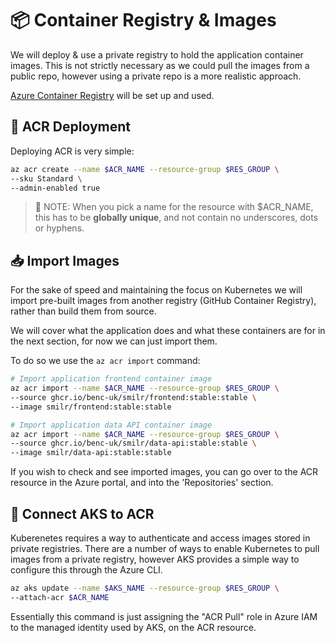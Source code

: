 # 📦 Container Registry & Images

We will deploy & use a private registry to hold the application container images. This is not strictly necessary as we could pull the images from a public repo, however using a private repo is a more realistic approach.

[Azure Container Registry](https://docs.microsoft.com/en-us/azure/container-registry/) will be set up and used.

## 🚀 ACR Deployment

Deploying ACR is very simple:

```bash
az acr create --name $ACR_NAME --resource-group $RES_GROUP \
--sku Standard \
--admin-enabled true
```

> 📝 NOTE: When you pick a name for the resource with $ACR_NAME, this has to be **globally unique**, and not contain no underscores, dots or hyphens.

## 📥 Import Images

For the sake of speed and maintaining the focus on Kubernetes we will import pre-built images from another registry (GitHub Container Registry), rather than build them from source.

We will cover what the application does and what these containers are for in the next section, for now we can just import them.

To do so we use the `az acr import` command:

```bash
# Import application frontend container image
az acr import --name $ACR_NAME --resource-group $RES_GROUP \
--source ghcr.io/benc-uk/smilr/frontend:stable:stable \
--image smilr/frontend:stable:stable

# Import application data API container image
az acr import --name $ACR_NAME --resource-group $RES_GROUP \
--source ghcr.io/benc-uk/smilr/data-api:stable:stable \
--image smilr/data-api:stable:stable
```

If you wish to check and see imported images, you can go over to the ACR resource in the Azure portal, and into the 'Repositories' section.

## 🔌 Connect AKS to ACR

Kuberenetes requires a way to authenticate and access images stored in private registries. There are a number of ways to enable Kubernetes to pull images from a private registry, however AKS provides a simple way to configure this through the Azure CLI.

```bash
az aks update --name $AKS_NAME --resource-group $RES_GROUP \
--attach-acr $ACR_NAME
```

Essentially this command is just assigning the "ACR Pull" role in Azure IAM to the managed identity used by AKS, on the ACR resource.
